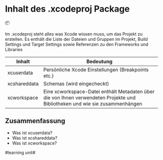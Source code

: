 # Inhalt des .xcodeproj Package
📦

Im .xcodeproj steht alles was Xcode wissen muss, um das Projekt zu erstellen. Es enthält die Liste der Dateien und Gruppen im Projekt, Build Settings und Target Settings sowie Referenzen zu den Frameworks und Libraries

| Inhalt       | Bedeutung                                                                                                                    |
| ------------ | ---------------------------------------------------------------------------------------------------------------------------- |
| xcuserdata   | Persönliche Xcode Einstellungen (Breakpoints etc.)                                                                           |
| xcshareddata | Schemas (wird eingecheckt)                                                                                                   |
| xcworkspace  | Eine xcworkspace-Datei enthält Metadaten über die von Ihnen verwendeten Projekte und Bibliotheken und wie sie zusammenhängen |

## Zusammenfassung
- Was ist xcuserdata?
- Was ist xcshareddata?
- Was ist xcworkspace?

#learning unit#